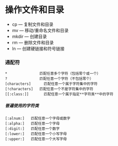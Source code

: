 # 操作文件和目录

* cp — 复制文件和目录
* mv — 移动/重命名文件和目录
* mkdir — 创建目录
* rm — 删除文件和目录
* ln — 创建硬链接和符号链接

### 通配符

    *               匹配任意多个字符（包括零个或一个）
    ? 	            匹配任意一个字符（不包括零个）
    [characters] 	  匹配任意一个属于字符集中的字符
    [!characters] 	匹配任意一个不是字符集中的字符
    [[:class:]] 	  匹配任意一个属于指定**字符类**中的字符

##### 普遍使用的字符类

    [:alnum:] 	匹配任意一个字母或数字
    [:alpha:] 	匹配任意一个字母
    [:digit:] 	匹配任意一个数字
    [:lower:] 	匹配任意一个小写字母
    [:upper:] 	匹配任意一个大写字母

